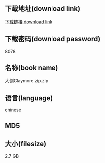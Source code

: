 ## 下载地址(download link)
[下载链接 download link](https://tutu365.netlify.app/?s=%E5%A4%A7%E5%89%91Claymore.zip)

## 下载密码(download password)
8078

## 名称(book name)
大剑Claymore.zip.zip

## 语言(language)
chinese

## MD5


## 大小(filesize)
2.7 GB
